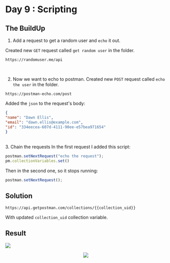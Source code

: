 # Day 9 : Scripting

## The BuildUp
1. Add a request to get a random user and `echo` it out.

Created new `GET` request called `get random user` in the folder.
```HTTPS
https://randomuser.me/api
```
<br>

2. Now we want to echo to postman.
Created new `POST` request called `echo the user` in the folder.
```HTTPS
https://postman-echo.com/post
```
Added the `json` to the request's body:
```json
{
"name": "Dawn Ellis",
"email": "dawn.ellis@example.com",
"id": "334eecea-607d-4111-90ee-e57bea971654"
}
```
<br>
3. Chain the requests
In the first request I added this script:

```js
postman.setNextRequest("echo the request");
pm.collectionVariables.set()
```
Then in the second one, so it stops running:

```js
postman.setNextRequest();
```

## Solution 

```HTTPS
https://api.getpostman.com/collections/{{collection_uid}}
```
With updated `collection_uid` collection variable.
## Result

<img src="https://i.imgur.com/SDS4wSE.png">
<p align="center">
<img src="https://media4.giphy.com/media/nNxT5qXR02FOM/giphy.gif?cid=ecf05e47jhenuwvoh3qjxuvzc8u90y0muhbxd0133ni34b2r&rid=giphy.gif&ct=g" />
</p>